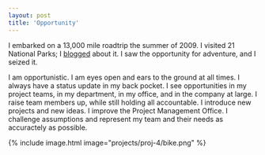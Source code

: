 ```yaml
---
layout: post
title: 'Opportunity'
---
```


I embarked on a 13,000 mile roadtrip the summer of 2009.  I visited 21 National Parks; I <a href='(http://alisondemperio.blogspot.com' target='_blank'>blogged</a> about it.  I saw the opportunity for adventure, and I seized it.

I am opportunistic.  I am eyes open and ears to the ground at all times.  I always have a status update in my back pocket.  I see opportunities in my project teams, in my department, in my office, and in the company at large.  I raise team members up, while still holding all accountable.  I introduce new projects and new ideas.  I improve the Project Management Office.  I challenge assumptions and represent my team and their needs as accuractely as possible.  

{% include image.html image="projects/proj-4/bike.png" %}
